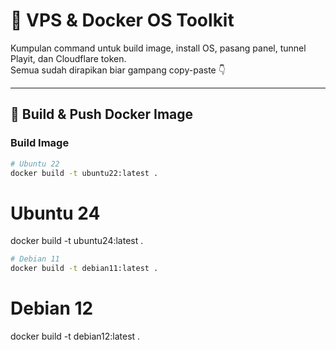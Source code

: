 # 🚀 VPS & Docker OS Toolkit

Kumpulan command untuk build image, install OS, pasang panel, tunnel Playit, dan Cloudflare token.  
Semua sudah dirapikan biar gampang copy-paste 👇

---

## 🐳 Build & Push Docker Image

### Build Image
```bash
# Ubuntu 22
docker build -t ubuntu22:latest .
```
# Ubuntu 24
docker build -t ubuntu24:latest .
```bash
# Debian 11
docker build -t debian11:latest .
```
# Debian 12
docker build -t debian12:latest .
